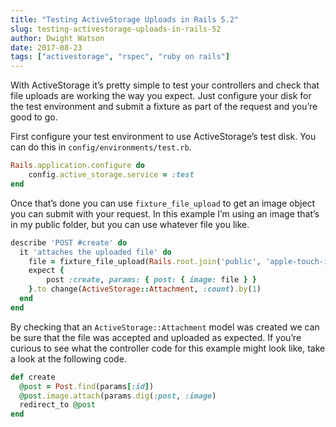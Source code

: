 ```yaml
---
title: "Testing ActiveStorage Uploads in Rails 5.2"
slug: testing-activestorage-uploads-in-rails-52
author: Dwight Watson
date: 2017-08-23
tags: ["activestorage", "rspec", "ruby on rails"]
---
```


With ActiveStorage it’s pretty simple to test your controllers and check that file uploads are working the way you expect. Just configure your disk for the test environment and submit a fixture as part of the request and you’re good to go.

First configure your test environment to use ActiveStorage’s test disk. You can do this in `config/environments/test.rb`.

```rb
Rails.application.configure do
	config.active_storage.service = :test
end
```

Once that’s done you can use `fixture_file_upload` to get an image object you can submit with your request. In this example I’m using an image that’s in my public folder, but you can use whatever file you like.

```rb
describe 'POST #create' do
  it 'attaches the uploaded file' do
    file = fixture_file_upload(Rails.root.join('public', 'apple-touch-icon.png'), 'image/png')
    expect {
		post :create, params: { post: { image: file } }
    }.to change(ActiveStorage::Attachment, :count).by(1)
  end
end
```

By checking that an `ActiveStorage::Attachment` model was created we can be sure that the file was accepted and uploaded as expected. If you’re curious to see what the controller code for this example might look like, take a look at the following code.

```rb
def create
  @post = Post.find(params[:id])
  @post.image.attach(params.dig(:post, :image)
  redirect_to @post
end
```
